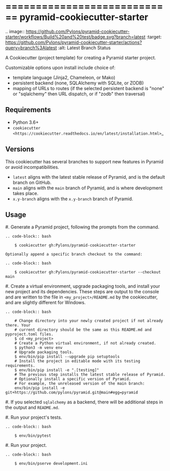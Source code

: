 ============================
pyramid-cookiecutter-starter
============================

.. image:: https://github.com/Pylons/pyramid-cookiecutter-starter/workflows/Build%20and%20test/badge.svg?branch=latest
    :target: https://github.com/Pylons/pyramid-cookiecutter-starter/actions?query=branch%3Alatest
    :alt: Latest Branch Status

A Cookiecutter (project template) for creating a Pyramid starter project.

Customizable options upon install include choice of:

*   template language (Jinja2, Chameleon, or Mako)
*   persistent backend (none, SQLAlchemy with SQLite, or ZODB)
*   mapping of URLs to routes (if the selected persistent backend is "none" or "sqlalchemy" then URL dispatch, or if "zodb" then traversal)

Requirements
------------

*   Python 3.6+
*   `cookiecutter <https://cookiecutter.readthedocs.io/en/latest/installation.html>`_

Versions
--------

This cookiecutter has several branches to support new features in Pyramid or avoid incompatibilities.

*   ``latest`` aligns with the latest stable release of Pyramid, and is the default branch on GitHub.
*   ``main`` aligns with the ``main`` branch of Pyramid, and is where development takes place.
*   ``x.y-branch`` aligns with the ``x.y-branch`` branch of Pyramid.


Usage
-----

#.  Generate a Pyramid project, following the prompts from the command.

    .. code-block:: bash

        $ cookiecutter gh:Pylons/pyramid-cookiecutter-starter

    Optionally append a specific branch checkout to the command:

    .. code-block:: bash

        $ cookiecutter gh:Pylons/pyramid-cookiecutter-starter --checkout main

#.  Create a virtual environment, upgrade packaging tools, and install your new project and its dependencies.
    These steps are output to the console and are written to the file in ``<my_project>/README.md`` by the cookiecutter, and are slightly different for Windows.

    .. code-block:: bash

        # Change directory into your newly created project if not already there. Your
        # current directory should be the same as this README.md and pyproject.toml files.
        $ cd <my_project>
        # Create a Python virtual environment, if not already created.
        $ python3 -m venv env
        # Upgrade packaging tools.
        $ env/bin/pip install --upgrade pip setuptools
        # Install the project in editable mode with its testing requirements.
        $ env/bin/pip install -e ".[testing]"
        # The previous step installs the latest stable release of Pyramid.
        # Optionally install a specific version of Pyramid.
        # For example, the unreleased version of the main branch:
        env/bin/pip install -e git+https://github.com/pylons/pyramid.git@main#egg=pyramid

#.  If you selected ``sqlalchemy`` as a backend, there will be additional steps in the output and ``README.md``.

#.  Run your project's tests.

    .. code-block:: bash

        $ env/bin/pytest

#.  Run your project.

    .. code-block:: bash

        $ env/bin/pserve development.ini

